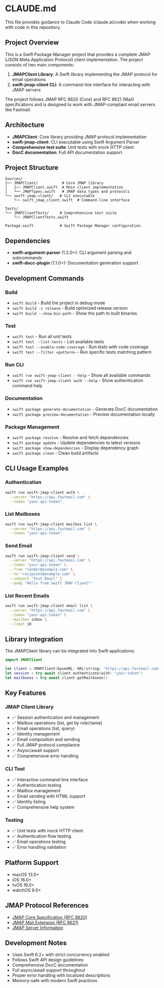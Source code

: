 # CLAUDE.md

This file provides guidance to Claude Code (claude.ai/code) when working with code in this repository.

## Project Overview

This is a Swift Package Manager project that provides a complete JMAP (JSON Meta Application Protocol) client implementation. The project consists of two main components:

1. **JMAPClient Library**: A Swift library implementing the JMAP protocol for email operations
2. **swift-jmap-client CLI**: A command-line interface for interacting with JMAP servers

The project follows JMAP RFC 8620 (Core) and RFC 8621 (Mail) specifications and is designed to work with JMAP-compliant email servers like Fastmail.

## Architecture

- **JMAPClient**: Core library providing JMAP protocol implementation
- **swift-jmap-client**: CLI executable using Swift Argument Parser
- **Comprehensive test suite**: Unit tests with mock HTTP client
- **DocC documentation**: Full API documentation support

## Project Structure

```
Sources/
├── JMAPClient/           # Core JMAP library
│   ├── JMAPClient.swift  # Main client implementation
│   └── JMAPTypes.swift   # JMAP data types and protocols
└── swift-jmap-client/   # CLI executable
    └── swift_jmap_client.swift  # Command-line interface

Tests/
└── JMAPClientTests/     # Comprehensive test suite
    └── JMAPClientTests.swift

Package.swift            # Swift Package Manager configuration
```

## Dependencies

- **swift-argument-parser** (1.2.0+): CLI argument parsing and subcommands
- **swift-docc-plugin** (1.1.0+): Documentation generation support

## Development Commands

### Build
- `swift build` - Build the project in debug mode
- `swift build -c release` - Build optimized release version
- `swift build --show-bin-path` - Show the path to built binaries

### Test
- `swift test` - Run all unit tests
- `swift test --list-tests` - List available tests
- `swift test --enable-code-coverage` - Run tests with code coverage
- `swift test --filter <pattern>` - Run specific tests matching pattern

### Run CLI
- `swift run swift-jmap-client --help` - Show all available commands
- `swift run swift-jmap-client auth --help` - Show authentication command help

### Documentation
- `swift package generate-documentation` - Generate DocC documentation
- `swift package preview-documentation` - Preview documentation locally

### Package Management
- `swift package resolve` - Resolve and fetch dependencies
- `swift package update` - Update dependencies to latest versions
- `swift package show-dependencies` - Display dependency graph
- `swift package clean` - Clean build artifacts

## CLI Usage Examples

### Authentication
```bash
swift run swift-jmap-client auth \
  --server "https://api.fastmail.com" \
  --token "your-api-token"
```

### List Mailboxes
```bash
swift run swift-jmap-client mailbox list \
  --server "https://api.fastmail.com" \
  --token "your-api-token"
```

### Send Email
```bash
swift run swift-jmap-client send \
  --server "https://api.fastmail.com" \
  --token "your-api-token" \
  --from "sender@example.com" \
  --to "recipient@example.com" \
  --subject "Test Email" \
  --body "Hello from Swift JMAP Client!"
```

### List Recent Emails
```bash
swift run swift-jmap-client email list \
  --server "https://api.fastmail.com" \
  --token "your-api-token" \
  --mailbox inbox \
  --limit 10
```

## Library Integration

The JMAPClient library can be integrated into Swift applications:

```swift
import JMAPClient

let client = JMAPClient(baseURL: URL(string: "https://api.fastmail.com")!)
let session = try await client.authenticate(with: "your-token")
let mailboxes = try await client.getMailboxes()
```

## Key Features

### JMAP Client Library
- ✅ Session authentication and management
- ✅ Mailbox operations (list, get by role/name)
- ✅ Email operations (list, query)
- ✅ Identity management
- ✅ Email composition and sending
- ✅ Full JMAP protocol compliance
- ✅ Async/await support
- ✅ Comprehensive error handling

### CLI Tool
- ✅ Interactive command-line interface
- ✅ Authentication testing
- ✅ Mailbox management
- ✅ Email sending with HTML support
- ✅ Identity listing
- ✅ Comprehensive help system

### Testing
- ✅ Unit tests with mock HTTP client
- ✅ Authentication flow testing
- ✅ Email operations testing
- ✅ Error handling validation

## Platform Support

- macOS 13.0+
- iOS 16.0+
- tvOS 16.0+
- watchOS 9.0+

## JMAP Protocol References

- [JMAP Core Specification (RFC 8620)](https://tools.ietf.org/html/rfc8620)
- [JMAP Mail Extension (RFC 8621)](https://tools.ietf.org/html/rfc8621)
- [JMAP Server Information](https://jmap.io/server.html)

## Development Notes

- Uses Swift 6.2+ with strict concurrency enabled
- Follows Swift API design guidelines
- Comprehensive DocC documentation
- Full async/await support throughout
- Proper error handling with localized descriptions
- Memory-safe with modern Swift practices
